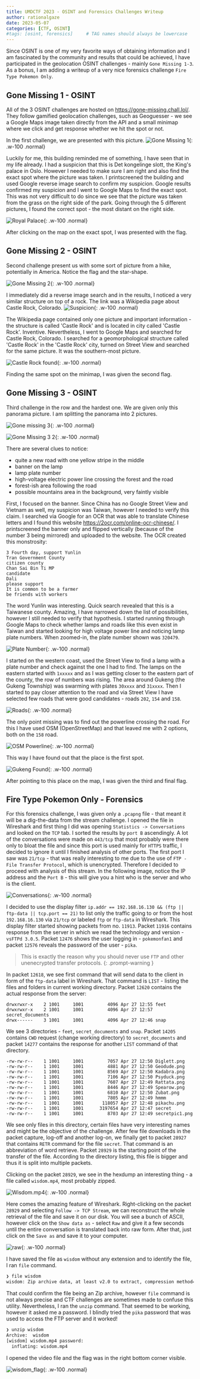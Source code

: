 ```yaml
---
title: UMDCTF 2023 - OSINT and Forensics Challenges Writeup
author: rationalgaze 
date: 2023-05-07
categories: [CTF, OSINT]
#tags: [osint, forensics]     # TAG names should always be lowercase
---
```


Since OSINT is one of my very favorite ways of obtaining information and I am fascinated by the community and results that could be achieved, I have participated in the geolocation OSINT challenges - mainly `Gone Missing 1-3`. As a bonus, I am adding a writeup of a very nice forensics challenge `Fire Type Pokemon Only`.

## Gone Missing 1 - OSINT

All of the 3 OSINT challenges are hosted on <https://gone-missing.chall.lol/>. They follow gamified geolocation challenges, such as Geoguesser - we see a Google Maps image taken directly from the API and a small minimap where we click and get response whether we hit the spot or not. 

In the first challenge, we are presented with this picture. ![Gone Missing 1](/assets/img/2023_05_07_UMDCTF_2023_OSINT/gonemissing1.png){: .w-100 .normal}

Luckily for me, this building reminded me of something, I have seen that in my life already. I had a suspicion that this is Det kongelinge slott, the King's palace in Oslo. However I needed to make sure I am right and also find the exact spot where the picture was taken. I printscreened the building and used Google reverse image search to confirm my suspicion. Google results confirmed my suspicion and I went to Google Maps to find the exact spot. This was not very difficult to do since we see that the picture was taken from the grass on the right side of the park. Going through the 5 different pictures, I found the correct spot - the most distant on the right side.

![Royal Palace](/assets/img/2023_05_07_UMDCTF_2023_OSINT/royalpalace.png){: .w-100 .normal}

After clicking on the map on the exact spot, I was presented with the flag.

## Gone Missing 2 - OSINT

Second challenge present us with some sort of picture from a hike, potentially in America. Notice the flag and the star-shape. 

![Gone Missing 2](/assets/img/2023_05_07_UMDCTF_2023_OSINT/gonemissing2.png){: .w-100 .normal}
 
I immediately did a reverse image search and in the results, I noticed a very similar structure on top of a rock. The link was a Wikipedia page about Castle Rock, Colorado. ![Suspicion](/assets/img/2023_05_07_UMDCTF_2023_OSINT/castlerock.png){: .w-100 .normal}

The Wikipedia page contained only one picture and important information - the structure is called 'Castle Rock' and is located in city called 'Castle Rock'. Inventive. Nevertheless, I went to Google Maps and searched for Castle Rock, Colorado. I searched for a geomorphological structure called 'Castle Rock' in the 'Castle Rock' city, turned on Street View and searched for the same picture. It was the southern-most picture.

![Castle Rock found](/assets/img/2023_05_07_UMDCTF_2023_OSINT/castlerock_found.png){: .w-100 .normal}

Finding the same spot on the minimap, I was given the second flag.

## Gone Missing 3 - OSINT

Third challenge in the row and the hardest one. We are given only this panorama picture. I am splitting the panorama into 2 pictures. 

![Gone missing 3](/assets/img/2023_05_07_UMDCTF_2023_OSINT/gonemissing3.png){: .w-100 .normal}

![Gone Missing 3 2](/assets/img/2023_05_07_UMDCTF_2023_OSINT/gonemissing3_2.png){: .w-100 .normal}

There are several clues to notice:
- quite a new road with one yellow stripe in the middle
- banner on the lamp
- lamp plate number
- high-voltage electric power line crossing the forest and the road
- forest-ish area following the road
- possible mountains area in the background, very faintly visible

First, I focused on the banner. Since China has no Google Street View and Vietnam as well, my suspicion was Taiwan, however I needed to verify this claim. I searched via Google for an OCR that was able to translate Chinese letters and I found this website <https://2ocr.com/online-ocr-chinese/>. I printscreened the banner only and flipped vertically (because of the number 3 being mirrored) and uploaded to the website. The OCR created this monstrosity:
```
3 Fourth day, support Yunlin
Tran Government County
citizen county
Chan Sai Bin Ti MP
candidate
Dali
please support
It is common to be a farmer
be friends with workers
```

The word Yunlin was interesting. Quick search revealed that this is a Taiwanese county. Amazing, I have narrowed down the list of possibilities, however I still needed to verify that hypothesis. I started running through Google Maps to check whether lamps and roads like this even exist in Taiwan and started looking for high voltage power line and noticing lamp plate numbers. When zoomed-in, the plate number shown was `320479`. 

![Plate Number](/assets/img/2023_05_07_UMDCTF_2023_OSINT/platenumber.png){: .w-100 .normal}

I started on the western coast, used the Street View to find a lamp with a plate number and check against the one I had to find. The lamps on the eastern started with `1xxxxx` and as I was getting closer to the eastern part of the county, the row of numbers was rising. The area around Gukeng (the Gukeng Township) was swarming with plates `30xxxx` and `31xxxx`. Then I started to pay closer attention to the road and via Street View I have selected few roads that were good candidates - roads `202`, `154` and `158`.

![Roads](/assets/img/2023_05_07_UMDCTF_2023_OSINT/roads.png){: .w-100 .normal}

The only point missing was to find out the powerline crossing the road. For this I have used OSM (OpenStreetMap) and that leaved me with 2 options, both on the `158` road. 

![OSM Powerline](/assets/img/2023_05_07_UMDCTF_2023_OSINT/osm_powerline.png){: .w-100 .normal}

This way I have found out that the place is the first spot.

![Gukeng Found](/assets/img/2023_05_07_UMDCTF_2023_OSINT/gukeng_found.png){: .w-100 .normal}

After pointing to this place on the map, I was given the third and final flag.

## Fire Type Pokemon Only - Forensics

For this forensics challenge, I was given only a `.pcapng` file - that meant it will be a dig-the-data from the stream challenge. I opened the file in Wireshark and first thing I did was opening `Statistics -> Conversations` and looked on the `TCP` tab. I sorted the results by `port B` ascendingly. A lot of the conversations were made on `443/tcp` that most probably were there only to bloat the file and since this port is used mainly for `HTTPS` traffic, I decided to ignore it until I finished analysis of other ports. The first port I saw was `21/tcp` - that was really interesting to me due to the use of `FTP - File Transfer Protocol`, which is unencrypted. Therefore I decided to proceed with analysis of this stream. In the following image, notice the IP address and the `Port B` - this will give you a hint who is the server and who is the client.

![Conversations](/assets/img/2023_05_07_UMDCTF_2023_OSINT/wireshark_conversation.png){: .w-100 .normal}

I decided to use the display filter `ip.addr == 192.168.16.130 && (ftp || ftp-data || tcp.port == 21)` to list only the traffic going to or from the host `192.168.16.130` via `21/tcp` or labeled `ftp` or `ftp-data` in Wireshark. This display filter started showing packets from no. `11913`. Packet `11916` contains response from the server in which we read the technology and version - `vsFTPd 3.0.5`. Packet `12476` shows the user logging in - `pokemonfan1` and packet `12576` reveals the password of the user - `pika`.
> This is exactly the reason why you should never use `FTP` and other unenecrypted transfer protocols.
{: .prompt-warning }

In packet `12618`, we see first command that will send data to the client in form of the `ftp-data` label in Wireshark. That command is `LIST` - listing the files and folders in current working directory. Packet `12620` contains the actual response from the server:
```
drwxrwxr-x    2 1001     1001         4096 Apr 27 12:55 feet
drwxrwxr-x    2 1001     1001         4096 Apr 27 12:57 secret_documents
drwx------    3 1001     1001         4096 Apr 27 12:46 snap
```

We see 3 directories - `feet`, `secret_documents` and `snap`. Packet `14205` contains `CWD` request (change working directory) to `secret_documents` and packet `14277` contains the response for another `LIST` command of that directory.
```
-rw-rw-r--    1 1001     1001         7057 Apr 27 12:50 Diglett.png
-rw-rw-r--    1 1001     1001         4881 Apr 27 12:50 Geodude.png
-rw-rw-r--    1 1001     1001         8569 Apr 27 12:50 Kadabra.png
-rw-rw-r--    1 1001     1001         7106 Apr 27 12:50 Psyduck.png
-rw-rw-r--    1 1001     1001         7607 Apr 27 12:49 Rattata.png
-rw-rw-r--    1 1001     1001         8446 Apr 27 12:49 Spearow.png
-rw-rw-r--    1 1001     1001         6810 Apr 27 12:50 Zubat.png
-rw-rw-r--    1 1001     1001         7805 Apr 27 12:49 hmmm
-rw-rw-r--    1 1001     1001       118057 Apr 27 12:48 pikachu.png
-rw-rw-r--    1 1001     1001      3197654 Apr 27 12:47 secret
-rw-rw-r--    1 1001     1001         8703 Apr 27 12:49 secretpic1.png
```

We see only files in this directory, certain files have very interesting names and might be the objective of the challenge. After few file downloads in the packet capture, log-off and another log-on, we finally get to packet `28927` that contains `RETR` command for the file `secret`. That command is an abbreviation of word retrieve. Packet `28929` is the starting point of the transfer of the file. According to the directory listing, this file is bigger and thus it is split into multiple packets. 

Clicking on the packet `28929`, we see in the hexdump an interesting thing - a file called `wisdom.mp4`, most probably zipped.

![Wisdom.mp4](/assets/img/2023_05_07_UMDCTF_2023_OSINT/wisdom.png){: .w-100 .normal}

Here comes the amazing feature of Wireshark. Right-clicking on the packet `28929` and selecting `Follow -> TCP Stream`, we can reconstruct the whole retrieval of the file and save it on our disk. You will see a bunch of ASCII, however click on the `Show data as` - select `Raw` and give it a few seconds until the entire conversation is translated back into raw form. After that, just click on the `Save as` and save it to your computer.

![raw](/assets/img/2023_05_07_UMDCTF_2023_OSINT/raw.png){: .w-100 .normal}

I have saved the file as `wisdom` without any extension and to identify the file, I ran `file` command.

```bash
❯ file wisdom
wisdom: Zip archive data, at least v2.0 to extract, compression method=deflate
```

That could confirm the file being an Zip archive, however `file` command is not always precise and CTF challenges are sometimes made to confuse this utility. Nevertheless, I ran the `unzip` command. That seemed to be working, however it asked me a password. I blindly tried the `pika` password that was used to access the FTP server and it worked!

```bash
❯ unzip wisdom
Archive:  wisdom
[wisdom] wisdom.mp4 password: 
  inflating: wisdom.mp4  
```

I opened the video file and the flag was in the right bottom corner visible.

![wisdom_flag](/assets/img/2023_05_07_UMDCTF_2023_OSINT/wisdom_flag.png){: .w-100 .normal}
